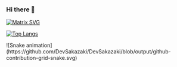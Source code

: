 ### Hi there 👋

[![Matrix SVG](https://raw.githubusercontent.com/rodrigograca31/rodrigograca31/master/matrix.svg)](https://www.youtube.com/watch?v=SDkAGkd4NLc) 


[![Top Langs](https://github-readme-stats.vercel.app/api/top-langs/?username=DevSakazaki)](https://github.com/anuraghazra/github-readme-stats)

    
<div>
    ![Snake animation](https://github.com/DevSakazaki/DevSakazaki/blob/output/github-contribution-grid-snake.svg)
</div>
